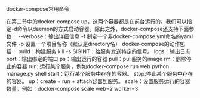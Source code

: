 docker-compose常用命令

在第二节中的docker-compose up，这两个容器都是在前台运行的。我们可以指定-d命令以daemon的方式启动容器。除此之外，docker-compose还支持下面参数：
--verbose：输出详细信息
-f 制定一个非docker-compose.yml命名的yaml文件
-p 设置一个项目名称（默认是directory名）
docker-compose的动作包括：
build：构建服务
kill -s SIGINT：给服务发送特定的信号。
logs：输出日志
port：输出绑定的端口
ps：输出运行的容器
pull：pull服务的image
rm：删除停止的容器
run: 运行某个服务，例如docker-compose run web python manage.py shell
start：运行某个服务中存在的容器。
stop:停止某个服务中存在的容器。
up：create + run + attach容器到服务。
scale：设置服务运行的容器数量。例如：docker-compose scale web=2 worker=3

